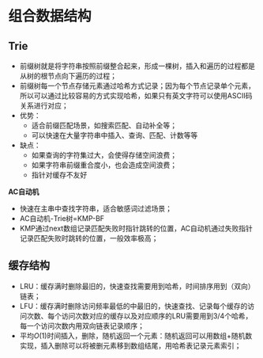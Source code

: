 # 组合数据结构

## Trie

* 前缀树就是将字符串按照前缀整合起来，形成一棵树，插入和遍历的过程都是从树的根节点向下遍历的过程；
* 前缀树每一个节点存储元素通过哈希方式记录；因为每个节点记录单个元素，所以可以通过比较容易的方式实现哈希，如果只有英文字符可以使用ASCII码关系进行对应；
* 优势：
  * 适合前缀匹配场景，如搜索匹配、自动补全等；
  * 可以快速在大量字符串中插入、查询、匹配、计数等等
* 缺点：
  * 如果查询的字符集过大，会使得存储空间浪费；
  * 如果字符串前缀重合度小，也会造成空间浪费；
  * 指针对缓存不友好

**AC自动机**

* 快速在主串中查找字符串，适合敏感词过滤场景；
* AC自动机-Trie树=KMP-BF
* KMP通过next数组记录匹配失败时指针跳转的位置，AC自动机通过失败指针记录匹配失败时跳转的位置，一般效率极高；

## 缓存结构

* LRU：缓存满时删除最旧的，快速查找需要用到哈希，时间排序用到（双向）链表；
* LFU：缓存满时删除访问频率最低的中最旧的，快速查找、记录每个缓存的访问次数、每个访问次数对应的缓存以及对应顺序的LRU需要用到3/4个哈希，每一个访问次数内用双向链表记录顺序；
* 平均$O(1)$时间插入，删除，随机返回一个元素：随机返回可以用数组+随机数实现，插入删除可以将被删元素移到数组结尾，用哈希表记录元素索引；
